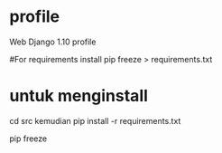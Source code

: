 # profile
Web Django 1.10 profile

#For  requirements install
pip freeze > requirements.txt

# untuk menginstall
cd src 
kemudian
pip install -r requirements.txt

pip freeze

